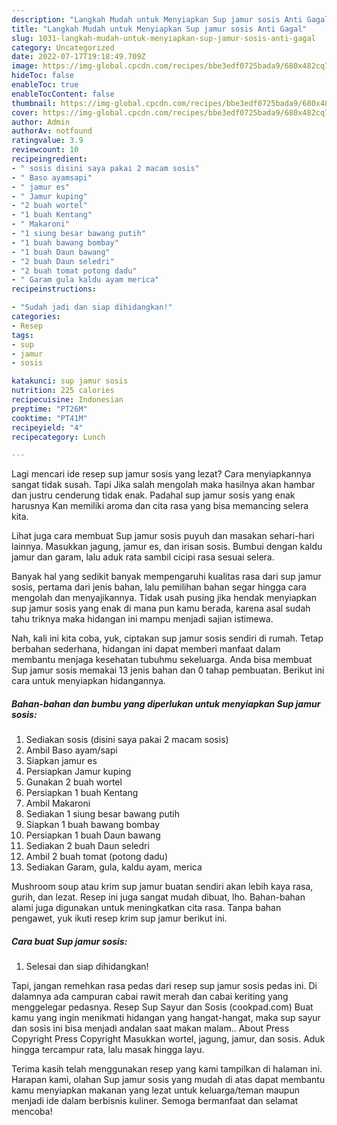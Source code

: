```yaml
---
description: "Langkah Mudah untuk Menyiapkan Sup jamur sosis Anti Gagal"
title: "Langkah Mudah untuk Menyiapkan Sup jamur sosis Anti Gagal"
slug: 1031-langkah-mudah-untuk-menyiapkan-sup-jamur-sosis-anti-gagal
category: Uncategorized
date: 2022-07-17T19:18:49.709Z
image: https://img-global.cpcdn.com/recipes/bbe3edf0725bada9/680x482cq70/sup-jamur-sosis-foto-resep-utama.jpg
hideToc: false
enableToc: true
enableTocContent: false
thumbnail: https://img-global.cpcdn.com/recipes/bbe3edf0725bada9/680x482cq70/sup-jamur-sosis-foto-resep-utama.jpg
cover: https://img-global.cpcdn.com/recipes/bbe3edf0725bada9/680x482cq70/sup-jamur-sosis-foto-resep-utama.jpg
author: Admin
authorAv: notfound
ratingvalue: 3.9
reviewcount: 10
recipeingredient:
- " sosis disini saya pakai 2 macam sosis"
- " Baso ayamsapi"
- " jamur es"
- " Jamur kuping"
- "2 buah wortel"
- "1 buah Kentang"
- " Makaroni"
- "1 siung besar bawang putih"
- "1 buah bawang bombay"
- "1 buah Daun bawang"
- "2 buah Daun seledri"
- "2 buah tomat potong dadu"
- " Garam gula kaldu ayam merica"
recipeinstructions:

- "Sudah jadi dan siap dihidangkan!"
categories:
- Resep
tags:
- sup
- jamur
- sosis

katakunci: sup jamur sosis 
nutrition: 225 calories
recipecuisine: Indonesian
preptime: "PT26M"
cooktime: "PT41M"
recipeyield: "4"
recipecategory: Lunch

---
```



Lagi mencari ide resep sup jamur sosis yang lezat? Cara menyiapkannya sangat tidak susah. Tapi Jika salah mengolah maka hasilnya akan hambar dan justru cenderung tidak enak. Padahal sup jamur sosis yang enak harusnya Kan memiliki aroma dan cita rasa yang bisa memancing selera kita.


Lihat juga cara membuat Sup jamur sosis puyuh dan masakan sehari-hari lainnya. Masukkan jagung, jamur es, dan irisan sosis. Bumbui dengan kaldu jamur dan garam, lalu aduk rata sambil cicipi rasa sesuai selera.

Banyak hal yang sedikit banyak mempengaruhi kualitas rasa dari sup jamur sosis, pertama dari jenis bahan, lalu pemilihan bahan segar hingga cara mengolah dan menyajikannya. Tidak usah pusing jika hendak menyiapkan sup jamur sosis yang enak di mana pun kamu berada, karena asal sudah tahu triknya maka hidangan ini mampu menjadi sajian istimewa.


Nah, kali ini kita coba, yuk, ciptakan sup jamur sosis sendiri di rumah. Tetap berbahan sederhana, hidangan ini dapat memberi manfaat dalam membantu menjaga kesehatan tubuhmu sekeluarga. Anda bisa membuat Sup jamur sosis memakai 13 jenis bahan dan 0 tahap pembuatan. Berikut ini cara untuk menyiapkan hidangannya.

<!--inarticleads1-->

##### Bahan-bahan dan bumbu yang diperlukan untuk menyiapkan Sup jamur sosis:

1. Sediakan  sosis (disini saya pakai 2 macam sosis)
1. Ambil  Baso ayam/sapi
1. Siapkan  jamur es
1. Persiapkan  Jamur kuping
1. Gunakan 2 buah wortel
1. Persiapkan 1 buah Kentang
1. Ambil  Makaroni
1. Sediakan 1 siung besar bawang putih
1. Siapkan 1 buah bawang bombay
1. Persiapkan 1 buah Daun bawang
1. Sediakan 2 buah Daun seledri
1. Ambil 2 buah tomat (potong dadu)
1. Sediakan  Garam, gula, kaldu ayam, merica


Mushroom soup atau krim sup jamur buatan sendiri akan lebih kaya rasa, gurih, dan lezat. Resep ini juga sangat mudah dibuat, lho. Bahan-bahan alami juga digunakan untuk meningkatkan cita rasa. Tanpa bahan pengawet, yuk ikuti resep krim sup jamur berikut ini. 

<!--inarticleads2-->

##### Cara buat Sup jamur sosis:


1. Selesai dan siap dihidangkan!

Tapi, jangan remehkan rasa pedas dari resep sup jamur sosis pedas ini. Di dalamnya ada campuran cabai rawit merah dan cabai keriting yang menggelegar pedasnya. Resep Sup Sayur dan Sosis (cookpad.com) Buat kamu yang ingin menikmati hidangan yang hangat-hangat, maka sup sayur dan sosis ini bisa menjadi andalan saat makan malam.. About Press Copyright Press Copyright Masukkan wortel, jagung, jamur, dan sosis. Aduk hingga tercampur rata, lalu masak hingga layu. 

Terima kasih telah menggunakan resep yang kami tampilkan di halaman ini. Harapan kami, olahan Sup jamur sosis yang mudah di atas dapat membantu kamu menyiapkan makanan yang lezat untuk keluarga/teman maupun menjadi ide dalam berbisnis kuliner. Semoga bermanfaat dan selamat mencoba!
